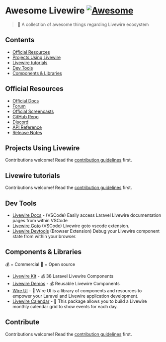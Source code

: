 # Awesome Livewire [![Awesome](https://awesome.re/badge.svg)](https://awesome.re)
> 🎉 A collection of awesome things regarding Livewire ecosystem

## Contents

- [Official Resources](#official-resources)
- [Projects Using Livewire](#projects-using-livewire)
- [Livewire tutorials](#livewire-tutorials)
- [Dev Tools](#dev-tools)
- [Components & Libraries](#components--libraries)

## Official Resources

- [Official Docs](https://laravel-livewire.com/docs)
- [Forum](https://forum.laravel-livewire.com/)
- [Official Screencasts](https://laravel-livewire.com/screencasts)
- [GitHub Repo](https://github.com/livewire/livewire)
- [Discord](https://discord.gg/livewire)
- [API Reference](https://laravel-livewire.com/docs/2.x/reference)
- [Release Notes](https://github.com/livewire/livewire/releases)

## Projects Using Livewire
Contributions welcome! Read the [contribution guidelines](contributing.md) first.

## Livewire tutorials
Contributions welcome! Read the [contribution guidelines](contributing.md) first.

## Dev Tools
* [Livewire Docs](https://marketplace.visualstudio.com/items?itemName=austenc.livewire-docs) - (VSCode) Easily access Laravel Livewire documentation pages from within VSCode
* [Livewire Goto](https://marketplace.visualstudio.com/items?itemName=lennardv.livewire-goto-updated) (VSCode) Livewire goto vscode extension.
* [Livewire Devtools](https://github.com/beyondcode/livewire-devtools) (Browser Extension) Debug your Livewire component state from within your browser.

## Components & Libraries
💰 = Commercial 📖 = Open source
- [Livewire Kit](https://livewirekit.com/) - 💰 38 Laravel Livewire Components
- [Livewire Demos](https://livewiredemos.com/) - 💰 Reusable Livewire Components
- [Wire UI](https://github.com/wireui/wireui) - 📖 Wire UI is a library of components and resources to empower your Laravel and Livewire application development.
- [Livewire Calendar](https://github.com/asantibanez/livewire-calendar) - 📖 This package allows you to build a Livewire monthly calendar grid to show events for each day.


## Contribute
Contributions welcome! Read the [contribution guidelines](contributing.md) first.
